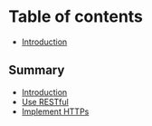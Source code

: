 # Table of contents

* [Introduction](README.md)

## Summary

* [Introduction](summary/introduction.md)
* [Use RESTful](summary/use-restful.md)
* [Implement HTTPs](summary/implement-https.md)


